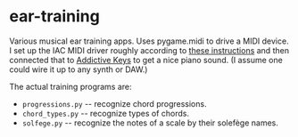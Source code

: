 # ear-training

Various musical ear training apps. Uses pygame.midi to drive a MIDI device. I set up the IAC MIDI driver roughly according to [these instructions](https://sites.google.com/site/mfalab/mac-stuff/how-to-use-the-iac-driver) and then connected that to [Addictive Keys](https://www.xlnaudio.com/products/addictive_keys) to get a nice piano sound. (I assume one could wire it up to any synth or DAW.)

The actual training programs are:

- `progressions.py` -- recognize chord progressions.
- `chord_types.py` -- recognize types of chords.
- `solfege.py` -- recognize the notes of a scale by their solefège names.
